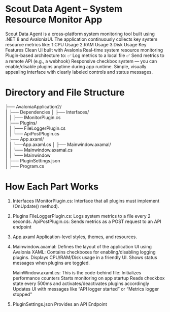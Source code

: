 # Scout Data Agent – System Resource Monitor App
Scout Data Agent is a cross-platform system monitoring tool built using .NET 8 and AvaloniaUI. The application continuously collects key system resource metrics like:
1.CPU Usage 2.RAM Usage 3.Disk Usage
Key Features
Clean UI built with Avalonia
Real-time system resource monitoring
Plugin-based architecture to:
✅ Log metrics to a local file
✅ Send metrics to a remote API (e.g., a webhook)
Responsive checkbox system — you can enable/disable plugins anytime during app runtime.
Simple, visually appealing interface with clearly labeled controls and status messages.

# Directory and File Structure
├── AvaloniaApplication2/    
│   ├── Dependencies
│   ├── Interfaces/                
│   │   ├── IMonitorPlugin.cs    
│   ├── Plugins/                 
│   │   ├── FileLoggerPlugin.cs    
│   │   └── ApiPostPlugin.cs        
│   ├── App.axaml/                  
│   │   └──App.axaml.cs
│   ├── Mainwindow.axamal/                
│   │    └── Mainwindow.axamal.cs    
│   │         └── Mainwindow       
│   ├── PluginSettings.json   
│   ├── Program.cs             

# How Each Part Works
1.  Interfaces
    IMonitorPlugin.cs: Interface that all plugins must implement (OnUpdate() method).
2.  Plugins
    FileLoggerPlugin.cs: Logs system metrics to a file every 2 seconds.
    ApiPostPlugin.cs: Sends metrics as a POST request to an API endpoint 
3.  App.axaml
    Application-level styles, themes, and resources.
4.  Mainwindow.axamal:
   Defines the layout of the application UI using Avalonia XAML:
   Contains checkboxes for enabling/disabling logging plugins.
   Displays CPU/RAM/Disk usage in a friendly UI.
   Shows status messages when plugins are toggled.

    MainWindow.axaml.cs:
   This is the code-behind file:
   Initializes performance counters
   Starts monitoring on app startup
   Reads checkbox state every 500ms and activates/deactivates plugins accordingly
   Updates UI with messages like “API logger started” or “Metrics logger stopped”

6. PluginSettings.json
   Provides an API Endpoint


